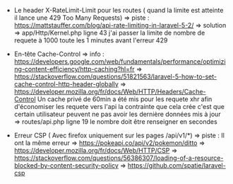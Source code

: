 - Le header X-RateLimit-Limit pour les routes ( quand la limite est atteinte il lance une 429 Too Many Requests)
  => piste : https://mattstauffer.com/blog/api-rate-limiting-in-laravel-5-2/
  => solution => app/Http/Kernel.php ligne 43 j'ai passer la limite de nombre de requete à 1000 toute les 1 minutes avant l'erreur 429

- En-tête Cache-Control
  => info : https://developers.google.com/web/fundamentals/performance/optimizing-content-efficiency/http-caching?hl=fr
  => https://stackoverflow.com/questions/51821563/laravel-5-how-to-set-cache-control-http-header-globally
  => https://developer.mozilla.org/fr/docs/Web/HTTP/Headers/Cache-Control
    Un cache privé de 60min a été mis pour les requete xhr afin d'économiser les requete vers l'api
    la contrainte que cela crée c'est que certain utilisateur peuvent ne pas avoir les dernière données mis à jour
    => routes/api.php ligne 19 le nombre doit être renseigner en secondes






- Erreur CSP ( Avec firefox uniquement sur les pages /api/v1/*) 
  => piste : Il ont la même erreur => https://pokeapi.co/api/v2/pokemon/ditto
  => https://developer.mozilla.org/fr/docs/Web/HTTP/CSP
  => https://stackoverflow.com/questions/56386307/loading-of-a-resource-blocked-by-content-security-policy
  => https://github.com/spatie/laravel-csp